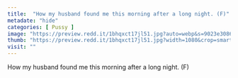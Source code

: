 ```yaml
---
title:  "How my husband found me this morning after a long night. (F)"
metadate: "hide"
categories: [ Pussy ]
image: "https://preview.redd.it/1bhqxct17jl51.jpg?auto=webp&s=9023e3086a09987f6593ff34eb08b700342dd251"
thumb: "https://preview.redd.it/1bhqxct17jl51.jpg?width=1080&crop=smart&auto=webp&s=62e15b6a3b53b718d16bc79387de91bb64ead8dc"
visit: ""
---
```

How my husband found me this morning after a long night. (F)
